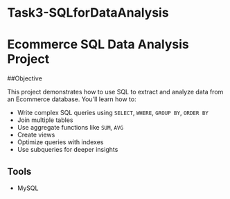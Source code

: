 # Task3-SQLforDataAnalysis

# Ecommerce SQL Data Analysis Project

##Objective

This project demonstrates how to use SQL to extract and analyze data from an Ecommerce database. You'll learn how to:

- Write complex SQL queries using `SELECT`, `WHERE`, `GROUP BY`, `ORDER BY`
- Join multiple tables
- Use aggregate functions like `SUM`, `AVG`
- Create views
- Optimize queries with indexes
- Use subqueries for deeper insights

##  Tools

- MySQL 


